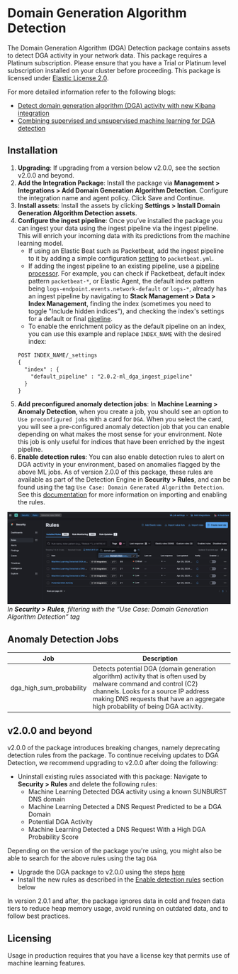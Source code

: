 # Domain Generation Algorithm Detection

The Domain Generation Algorithm (DGA) Detection package contains assets to detect DGA activity in your network data. This package requires a Platinum subscription. Please ensure that you have a Trial or Platinum level subscription installed on your cluster before proceeding. This package is licensed under [Elastic License 2.0](https://www.elastic.co/licensing/elastic-license).

For more detailed information refer to the following blogs:
- [Detect domain generation algorithm (DGA) activity with new Kibana integration](https://www.elastic.co/security-labs/detect-domain-generation-algorithm-activity-with-new-kibana-integration)
- [Combining supervised and unsupervised machine learning for DGA detection](https://www.elastic.co/blog/supervised-and-unsupervised-machine-learning-for-dga-detection)

## Installation

1. **Upgrading**: If upgrading from a version below v2.0.0, see the section v2.0.0 and beyond.
1. **Add the Integration Package**: Install the package via **Management > Integrations > Add Domain Generation Algorithm Detection**. Configure the integration name and agent policy. Click Save and Continue.
1. **Install assets**: Install the assets by clicking **Settings > Install Domain Generation Algorithm Detection assets**.
1. **Configure the ingest pipeline**: Once you’ve installed the package you can ingest your data using the ingest pipeline via the ingest pipeline. This will enrich your incoming data with its predictions from the machine learning model.
    - If using an Elastic Beat such as Packetbeat, add the ingest pipeline to it by adding a simple configuration [setting](https://www.elastic.co/guide/en/elasticsearch/reference/current/ingest.html#pipelines-for-beats) to `packetbeat.yml`.
    - If adding the ingest pipeline to an existing pipeline, use a [pipeline processor](https://www.elastic.co/guide/en/elasticsearch/reference/current/pipeline-processor.html). For example, you can check if Packetbeat, default index pattern `packetbeat-*`, or Elastic Agent, the default index pattern being `logs-endpoint.events.network-default` or `logs-*`, already has an ingest pipeline by navigating to **Stack Management > Data > Index Management**, finding the index (sometimes you need to toggle "Include hidden indices"), and checking the index's settings for a default or final [pipeline](https://www.elastic.co/guide/en/elasticsearch/reference/current/ingest.html#set-default-pipeline). 
    - To enable the enrichment policy as the default pipeline on an index, you can use this example and replace `INDEX_NAME` with the desired index:
    ```
    POST INDEX_NAME/_settings
    {
      "index" : {
        "default_pipeline" : "2.0.2-ml_dga_ingest_pipeline"
      }
    }
    ```
1. **Add preconfigured anomaly detection jobs**: In **Machine Learning > Anomaly Detection**, when you create a job, you should see an option to `Use preconfigured jobs` with a card for `DGA`. When you select the card, you will see a pre-configured anomaly detection job that you can enable depending on what makes the most sense for your environment. Note this job is only useful for indices that have been enriched by the ingest pipeline.
1. **Enable detection rules**: You can also enable detection rules to alert on DGA activity in your environment, based on anomalies flagged by the above ML jobs. As of version 2.0.0 of this package, these rules are available as part of the Detection Engine in **Security > Rules**, and can be found using the tag `Use Case: Domain Generated Algorithm Detection`. See this [documentation](https://www.elastic.co/guide/en/security/current/prebuilt-rules-management.html#load-prebuilt-rules) for more information on importing and enabling the rules.

![Domain Generation Detection Detection Rules](../img/dgarules.png)
*In **Security > Rules**, filtering with the “Use Case: Domain Generation Algorithm Detection” tag*

## Anomaly Detection Jobs

| Job | Description |
|---|---|
| dga_high_sum_probability | Detects potential DGA (domain generation algorithm) activity that is often used by malware command and control (C2) channels. Looks for a source IP address making DNS requests that have an aggregate high probability of being DGA activity.| 

## v2.0.0 and beyond

v2.0.0 of the package introduces breaking changes, namely deprecating detection rules from the package. To continue receiving updates to DGA Detection, we recommend upgrading to v2.0.0 after doing the following:
- Uninstall existing rules associated with this package: Navigate to **Security > Rules** and delete the following rules:
    - Machine Learning Detected DGA activity using a known SUNBURST DNS domain
    - Machine Learning Detected a DNS Request Predicted to be a DGA Domain
    - Potential DGA Activity
    - Machine Learning Detected a DNS Request With a High DGA Probability Score

Depending on the version of the package you're using, you might also be able to search for the above rules using the tag `DGA`
- Upgrade the DGA package to v2.0.0 using the steps [here](https://www.elastic.co/guide/en/fleet/current/upgrade-integration.html)
- Install the new rules as described in the [Enable detection rules](#enable-detection-rules) section below

In version 2.0.1 and after, the package ignores data in cold and frozen data tiers to reduce heap memory usage, avoid running on outdated data, and to follow best practices.

## Licensing

Usage in production requires that you have a license key that permits use of machine learning features.
